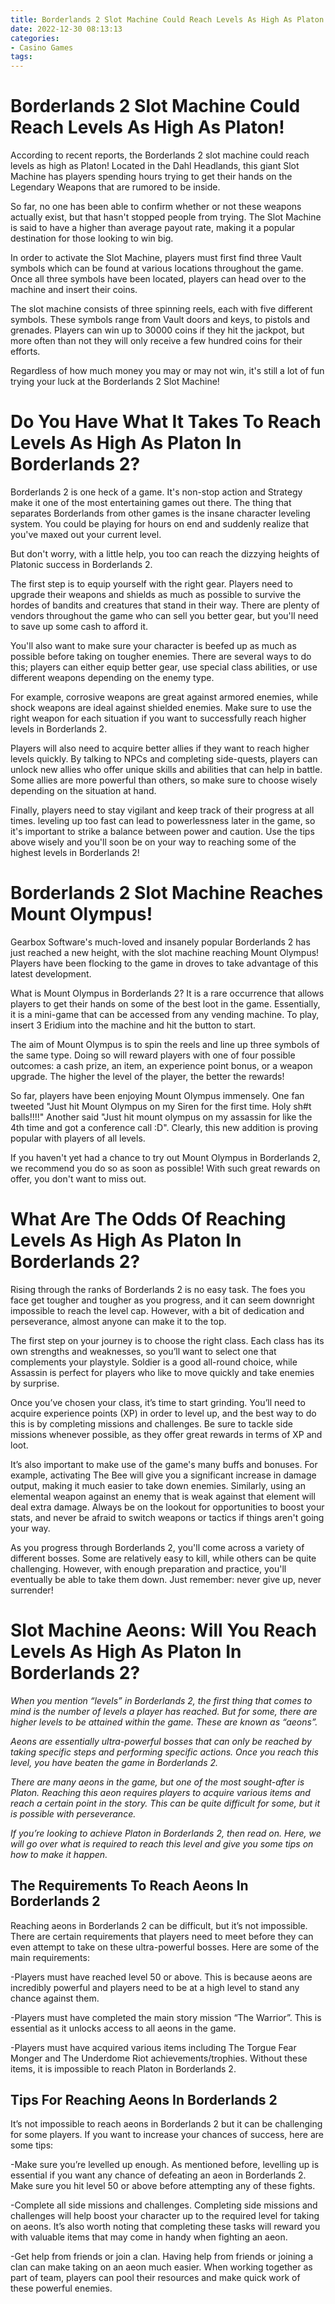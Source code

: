 ```yaml
---
title: Borderlands 2 Slot Machine Could Reach Levels As High As Platon!
date: 2022-12-30 08:13:13
categories:
- Casino Games
tags:
---
```



#  Borderlands 2 Slot Machine Could Reach Levels As High As Platon!

According to recent reports, the Borderlands 2 slot machine could reach levels as high as Platon! Located in the Dahl Headlands, this giant Slot Machine has players spending hours trying to get their hands on the Legendary Weapons that are rumored to be inside.

So far, no one has been able to confirm whether or not these weapons actually exist, but that hasn't stopped people from trying. The Slot Machine is said to have a higher than average payout rate, making it a popular destination for those looking to win big.

In order to activate the Slot Machine, players must first find three Vault symbols which can be found at various locations throughout the game. Once all three symbols have been located, players can head over to the machine and insert their coins.

The slot machine consists of three spinning reels, each with five different symbols. These symbols range from Vault doors and keys, to pistols and grenades. Players can win up to 30000 coins if they hit the jackpot, but more often than not they will only receive a few hundred coins for their efforts.

Regardless of how much money you may or may not win, it's still a lot of fun trying your luck at the Borderlands 2 Slot Machine!

#  Do You Have What It Takes To Reach Levels As High As Platon In Borderlands 2?

Borderlands 2 is one heck of a game. It's non-stop action and Strategy make it one of the most entertaining games out there. The thing that separates Borderlands from other games is the insane character leveling system. You could be playing for hours on end and suddenly realize that you've maxed out your current level.

But don't worry, with a little help, you too can reach the dizzying heights of Platonic success in Borderlands 2.

The first step is to equip yourself with the right gear. Players need to upgrade their weapons and shields as much as possible to survive the hordes of bandits and creatures that stand in their way. There are plenty of vendors throughout the game who can sell you better gear, but you'll need to save up some cash to afford it.

You'll also want to make sure your character is beefed up as much as possible before taking on tougher enemies. There are several ways to do this; players can either equip better gear, use special class abilities, or use different weapons depending on the enemy type.

For example, corrosive weapons are great against armored enemies, while shock weapons are ideal against shielded enemies. Make sure to use the right weapon for each situation if you want to successfully reach higher levels in Borderlands 2.

Players will also need to acquire better allies if they want to reach higher levels quickly. By talking to NPCs and completing side-quests, players can unlock new allies who offer unique skills and abilities that can help in battle. Some allies are more powerful than others, so make sure to choose wisely depending on the situation at hand.

Finally, players need to stay vigilant and keep track of their progress at all times. leveling up too fast can lead to powerlessness later in the game, so it's important to strike a balance between power and caution. Use the tips above wisely and you'll soon be on your way to reaching some of the highest levels in Borderlands 2!

#  Borderlands 2 Slot Machine Reaches Mount Olympus!

Gearbox Software's much-loved and insanely popular Borderlands 2 has just reached a new height, with the slot machine reaching Mount Olympus! Players have been flocking to the game in droves to take advantage of this latest development.

What is Mount Olympus in Borderlands 2? It is a rare occurrence that allows players to get their hands on some of the best loot in the game. Essentially, it is a mini-game that can be accessed from any vending machine. To play, insert 3 Eridium into the machine and hit the button to start.

The aim of Mount Olympus is to spin the reels and line up three symbols of the same type. Doing so will reward players with one of four possible outcomes: a cash prize, an item, an experience point bonus, or a weapon upgrade. The higher the level of the player, the better the rewards!

So far, players have been enjoying Mount Olympus immensely. One fan tweeted "Just hit Mount Olympus on my Siren for the first time. Holy sh#t balls!!!!" Another said "Just hit mount olympus on my assassin for like the 4th time and got a conference call :D". Clearly, this new addition is proving popular with players of all levels.

If you haven't yet had a chance to try out Mount Olympus in Borderlands 2, we recommend you do so as soon as possible! With such great rewards on offer, you don't want to miss out.

#  What Are The Odds Of Reaching Levels As High As Platon In Borderlands 2?

Rising through the ranks of Borderlands 2 is no easy task. The foes you face get tougher and tougher as you progress, and it can seem downright impossible to reach the level cap. However, with a bit of dedication and perseverance, almost anyone can make it to the top.

The first step on your journey is to choose the right class. Each class has its own strengths and weaknesses, so you’ll want to select one that complements your playstyle. Soldier is a good all-round choice, while Assassin is perfect for players who like to move quickly and take enemies by surprise.

Once you’ve chosen your class, it’s time to start grinding. You’ll need to acquire experience points (XP) in order to level up, and the best way to do this is by completing missions and challenges. Be sure to tackle side missions whenever possible, as they offer great rewards in terms of XP and loot.

It’s also important to make use of the game's many buffs and bonuses. For example, activating The Bee will give you a significant increase in damage output, making it much easier to take down enemies. Similarly, using an elemental weapon against an enemy that is weak against that element will deal extra damage. Always be on the lookout for opportunities to boost your stats, and never be afraid to switch weapons or tactics if things aren't going your way.

As you progress through Borderlands 2, you'll come across a variety of different bosses. Some are relatively easy to kill, while others can be quite challenging. However, with enough preparation and practice, you'll eventually be able to take them down. Just remember: never give up, never surrender!

#  Slot Machine Aeons: Will You Reach Levels As High As Platon In Borderlands 2?

_When you mention “levels” in Borderlands 2, the first thing that comes to mind is the number of levels a player has reached._ _But for some, there are higher levels to be attained within the game. These are known as “aeons”._

_Aeons are essentially ultra-powerful bosses that can only be reached by taking specific steps and performing specific actions. Once you reach this level, you have beaten the game in Borderlands 2._

_There are many aeons in the game, but one of the most sought-after is Platon. Reaching this aeon requires players to acquire various items and reach a certain point in the story. This can be quite difficult for some, but it is possible with perseverance._

_If you’re looking to achieve Platon in Borderlands 2, then read on. Here, we will go over what is required to reach this level and give you some tips on how to make it happen._



 ## The Requirements To Reach Aeons In Borderlands 2

Reaching aeons in Borderlands 2 can be difficult, but it’s not impossible. There are certain requirements that players need to meet before they can even attempt to take on these ultra-powerful bosses. Here are some of the main requirements:

-Players must have reached level 50 or above. This is because aeons are incredibly powerful and players need to be at a high level to stand any chance against them.

-Players must have completed the main story mission “The Warrior”. This is essential as it unlocks access to all aeons in the game.

-Players must have acquired various items including The Torgue Fear Monger and The Underdome Riot achievements/trophies. Without these items, it is impossible to reach Platon in Borderlands 2.


 ## Tips For Reaching Aeons In Borderlands 2
It’s not impossible to reach aeons in Borderlands 2 but it can be challenging for some players. If you want to increase your chances of success, here are some tips:

-Make sure you’re levelled up enough. As mentioned before, levelling up is essential if you want any chance of defeating an aeon in Borderlands 2. Make sure you hit level 50 or above before attempting any of these fights.

 -Complete all side missions and challenges. Completing side missions and challenges will help boost your character up to the required level for taking on aeons. It’s also worth noting that completing these tasks will reward you with valuable items that may come in handy when fighting an aeon.

 -Get help from friends or join a clan. Having help from friends or joining a clan can make taking on an aeon much easier. When working together as part of team, players can pool their resources and make quick work of these powerful enemies.